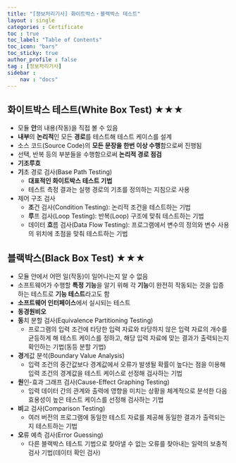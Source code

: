 ```yaml
---
title: "[정보처리기사] 화이트박스・블랙박스 테스트"
layout : single
categories : Certificate
toc : true
toc_label: "Table of Contents"
toc_icon: "bars"
toc_sticky: true
author_profile : false
tag : [정보처리기사]
sidebar :
    nav : "docs"
---
```


## 화이트박스 테스트(White Box Test) ★★★
- 모듈 **안**의 내용(작동)을 직접 볼 수 있음
- **내부**의 **논리적**인 모든 **경로**를 테스트해 테스트 케이스를 설계
- 소스 코드(Source Code)의 **모든 문장을 한번 이상 수행**함으로써 진행됨
- 선택, 반복 등의 부분들을 수행함으로써 **논리적 경로 점검**
- **기조루흐**
- **기**초 경로 검사(Base Path Testing)
  - **대표적인 화이트박스 테스트 기법**
  - 테스트 측정 결과는 실행 경로의 기초를 정의하는 지침으로 사용
- 제어 구조 검사
  - **조**건 검사(Condition Testing): 논리적 조건을 테스트하는 기법
  - **루**프 검사(Loop Testing): 반복(Loop) 구조에 맞춰 테스트하는 기법
  - 데이터 **흐**름 검사(Data Flow Testing): 프로그램에서 변수의 정의와 변수 사용의 위치에 초점을 맞춰 테스트하는 기법


## 블랙박스(Black Box Test) ★★★
- 모듈 안에서 어떤 일(작동)이 일어나는지 알 수 없음
- 소프트웨어가 수행할 **특정 기능**을 알기 위해 각 **기능**이 완전히 작동되는 것을 입증하는 테스트로 **기능 테스트**라고도 함
- **소프트웨어 인터페이스**에서 실시되는 테스트
- **동경원비오**
- **동**치 분할 검사(Equivalence Partitioning Testing)
  - 프로그램의 입력 조건에 타당한 입력 자료와 타당하지 않은 입력 자료의 개수를 균등하게 해 테스트 케이스를 정하고, 해당 입력 자료에 맞는 결과가 출력되는지 확인하는 기법(동등 분할 기법)
- **경**계값 분석(Boundary Value Analysis)
  - 입력 조건의 중간값보다 경계값에서 오류가 발생될 확률이 높다는 점을 이용해 입력 조건의 경계값을 테스트 케이스로 선정해 검사하는 기법
- **원**인-효과 그래프 검사(Cause-Effect Graphing Testing)
  - 입력 데이터 간의 관계와 출력에 영향을 미치는 상황을 체계적으로 분석한 다음 효용성이 높은 테스트 케이스를 선정해 검사하는 기법
- **비**교 검사(Comparison Testing)
  - 여러 버전의 프로그램에 동일한 테스트 자료를 제공해 동일한 결과가 출력되는지 테스트하는 기법
- **오**류 예측 검사(Error Guessing)
  - 다른 블랙박스 테스트 기법으로 찾아낼 수 없는 오류를 찾아내는 일력의 보충적 검사 기법(데이터 확인 검사)